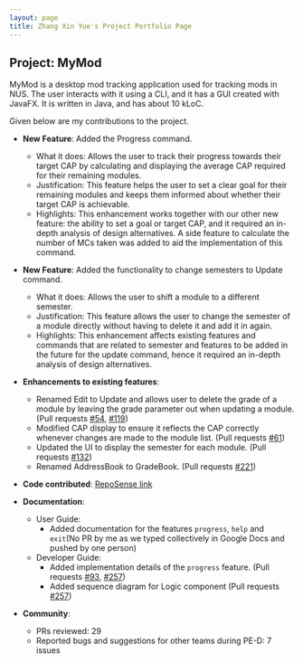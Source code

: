 ```yaml
---
layout: page
title: Zhang Xin Yue's Project Portfolio Page
---
```


## Project: MyMod

MyMod is a desktop mod tracking application used for tracking mods in NUS.
The user interacts with it using a CLI, and it has a GUI created with JavaFX. It is written in Java, and has about 10 kLoC.

Given below are my contributions to the project.

* **New Feature**: Added the Progress command.
  * What it does: Allows the user to track their progress towards their target CAP by calculating and displaying the average CAP required for their remaining modules.
  * Justification: This feature helps the user to set a clear goal for their remaining modules and keeps them informed about whether their target CAP is achievable.
  * Highlights: This enhancement works together with our other new feature: the ability to set a goal or target CAP, and it required an in-depth analysis of design alternatives. A side feature to calculate the number of MCs taken was added to aid the implementation of this command.

* **New Feature**: Added the functionality to change semesters to Update command.
  * What it does: Allows the user to shift a module to a different semester.
  * Justification: This feature allows the user to change the semester of a module directly without having to delete it and add it in again.
  * Highlights: This enhancement affects existing features and commands that are related to semester and features to be added in the future for the update command, hence it required an in-depth analysis of design alternatives.

* **Enhancements to existing features**:
  * Renamed Edit to Update and allows user to delete the grade of a module by leaving the grade parameter out when updating a module. (Pull requests [\#54](https://github.com/AY2021S1-CS2103T-T17-1/tp/pull/54), [\#119](https://github.com/AY2021S1-CS2103T-T17-1/tp/pull/119))
  * Modified CAP display to ensure it reflects the CAP correctly whenever changes are made to the module list. (Pull requests [\#61](https://github.com/AY2021S1-CS2103T-T17-1/tp/pull/61))
  * Updated the UI to display the semester for each module. (Pull requests [\#132](https://github.com/AY2021S1-CS2103T-T17-1/tp/pull/132))
  * Renamed AddressBook to GradeBook. (Pull requests [\#221](https://github.com/AY2021S1-CS2103T-T17-1/tp/pull/221))

* **Code contributed**: [RepoSense link](https://nus-cs2103-ay2021s1.github.io/tp-dashboard/#breakdown=true&search=xyzhangg&sort=groupTitle&sortWithin=title&since=2020-08-14&timeframe=commit&mergegroup=&groupSelect=groupByRepos&checkedFileTypes=docs~functional-code~test-code~other&tabOpen=true&tabType=authorship&tabAuthor=xyzhangg&tabRepo=AY2021S1-CS2103T-T17-1%2Ftp%5Bmaster%5D&authorshipIsMergeGroup=false&authorshipFileTypes=docs~functional-code~test-code)

* **Documentation**:
  * User Guide:
    * Added documentation for the features `progress`, `help` and `exit`(No PR by me as we typed collectively in Google Docs and pushed by one person)
  * Developer Guide:
    * Added implementation details of the `progress` feature. (Pull requests [\#93](https://github.com/AY2021S1-CS2103T-T17-1/tp/pull/93), [\#257](https://github.com/AY2021S1-CS2103T-T17-1/tp/pull/257))
    * Added sequence diagram for Logic component (Pull requests [\#257](https://github.com/AY2021S1-CS2103T-T17-1/tp/pull/257))

* **Community**:
  * PRs reviewed: 29
  * Reported bugs and suggestions for other teams during PE-D: 7 issues
